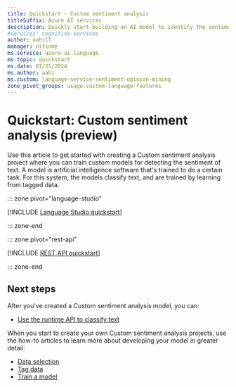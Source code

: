 ```yaml
---
title: Quickstart - Custom sentiment analysis
titleSuffix: Azure AI services
description: Quickly start building an AI model to identify the sentiment of text.
#services: cognitive-services
author: aahill
manager: nitinme
ms.service: azure-ai-language
ms.topic: quickstart
ms.date: 01/25/2024
ms.author: aahi
ms.custom: language-service-sentiment-opinion-mining
zone_pivot_groups: usage-custom-language-features
---
```


# Quickstart: Custom sentiment analysis (preview)

Use this article to get started with creating a Custom sentiment analysis project where you can train custom models for detecting the sentiment of text. A model is artificial intelligence software that's trained to do a certain task. For this system, the models classify text, and are trained by learning from tagged data.

::: zone pivot="language-studio"

[!INCLUDE [Language Studio quickstart](../includes/custom/quickstarts/language-studio.md)]

::: zone-end

::: zone pivot="rest-api"

[!INCLUDE [REST API quickstart](../includes/custom/quickstarts/rest-api.md)]

::: zone-end

## Next steps

After you've created a Custom sentiment analysis model, you can:
* [Use the runtime API to classify text](how-to/call-api.md)

When you start to create your own Custom sentiment analysis projects, use the how-to articles to learn more about developing your model in greater detail:

* [Data selection](how-to/design-schema.md)
* [Tag data](how-to/label-data.md)
* [Train a model](how-to/train-model.md)
<!--* [View the model's evaluation](how-to/view-model-evaluation.md)-->